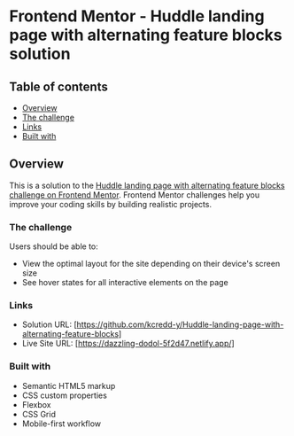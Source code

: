 # Frontend Mentor - Huddle landing page with alternating feature blocks solution

## Table of contents

- [Overview](#overview)
- [The challenge](#the-challenge)
- [Links](#links)
- [Built with](#built-with)

## Overview

This is a solution to the [Huddle landing page with alternating feature blocks challenge on Frontend Mentor](https://www.frontendmentor.io/challenges/huddle-landing-page-with-alternating-feature-blocks-5ca5f5981e82137ec91a5100). Frontend Mentor challenges help you improve your coding skills by building realistic projects.

### The challenge

Users should be able to:

- View the optimal layout for the site depending on their device's screen size
- See hover states for all interactive elements on the page

### Links

- Solution URL: [https://github.com/kcredd-y/Huddle-landing-page-with-alternating-feature-blocks]
- Live Site URL: [https://dazzling-dodol-5f2d47.netlify.app/]

### Built with

- Semantic HTML5 markup
- CSS custom properties
- Flexbox
- CSS Grid
- Mobile-first workflow
